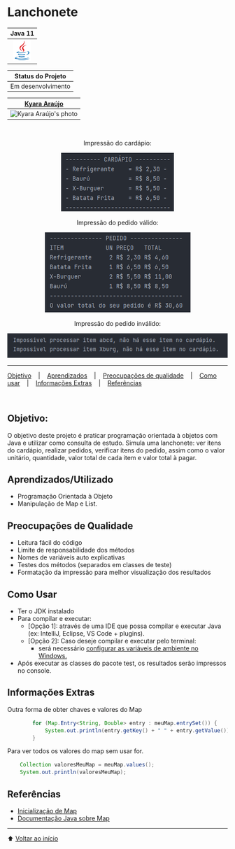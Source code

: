 # Lanchonete

<div align="center">

 
|                           Java 11                             |
|                            :---:                              |
| <img alt="Java logo" width="40" src="./images/java-logo.png"> |  

| Status do Projeto  | 
|        :---:       | 
| Em desenvolvimento | 

|                    [Kyara Araújo](https://github.com/kyaraaraujo)                     |
|                                     :---:                                             |
| <img src="https://github.com/kyaraaraujo.png" width="80" alt="Kyara Araújo's photo"/> |  

<br>


Impressão do cardápio:

<img src="./images/cardapio.png" alt="screenshot da impressão do cardápio." />

Impressão do pedido válido:

<img src="./images/pedido-valido.png" alt="screenshot da impressão do pedido válido" />

Impressão do pedido inválido:

<img src="./images/pedido-invalido.png" alt="screenshot da impressão do pedido inválido" />

</div>


---

[Objetivo](#objetivo) &nbsp;&nbsp; | &nbsp;&nbsp;
[Aprendizados](#aprendizados) &nbsp;&nbsp; | &nbsp;&nbsp;
[Preocupações de qualidade](#preocupações-de-qualidade) &nbsp;&nbsp; | &nbsp;&nbsp;
[Como usar](#como-usar) &nbsp;&nbsp; | &nbsp;&nbsp;
[Informações Extras](#informacoes-extras) &nbsp;&nbsp; | &nbsp;&nbsp;
[Referências](#referências) &nbsp;&nbsp;

<br>

## Objetivo:
O objetivo deste projeto é praticar programação orientada à objetos com Java e utilizar como consulta de estudo.
Simula uma lanchonete: ver itens do cardápio, realizar pedidos, verificar itens do pedido, assim como o valor unitário, quantidade, valor total de cada item e valor total à pagar.

## Aprendizados/Utilizado
- Programação Orientada à Objeto
- Manipulação de Map e List. 

## Preocupações de Qualidade
- Leitura fácil do código
- Limite de responsabilidade dos métodos
- Nomes de variáveis auto explicativas
- Testes dos métodos (separados em classes de teste)
- Formatação da impressão para melhor visualização dos resultados


## **Como Usar**
- Ter o JDK instalado
- Para compilar e executar:
  - [Opção 1]: através de uma IDE que possa compilar e executar Java (ex: IntelliJ, Eclipse, VS Code + plugins).
  - [Opção 2]: Caso deseje compilar e executar pelo terminal:
    - será necessário [configurar as variáveis de ambiente no Windows.](https://medium.com/@biel_moita/por-que-criar-vari%C3%A1veis-de-ambiente-para-o-java-no-windows-d83c9ec7c39c)
- Após executar as classes do pacote test, os resultados serão impressos no console.


## Informações Extras
Outra forma de obter chaves e valores do Map
```java
        for (Map.Entry<String, Double> entry : meuMap.entrySet()) {
            System.out.println(entry.getKey() + " " + entry.getValue());
        }
```


Para ver todos os valores do map sem usar for.
```java
    Collection valoresMeuMap = meuMap.values();
    System.out.println(valoresMeuMap);
```

## Referências
- [Inicialização de Map](https://qastack.com.br/programming/6802483/how-to-directly-initialize-a-hashmap-in-a-literal-way)
- [Documentação Java sobre Map](https://docs.oracle.com/en/java/javase/11/docs/api/java.base/java/util/Map.html)

---
⬆ [Voltar ao início](#lanchonete)

<br><br>
